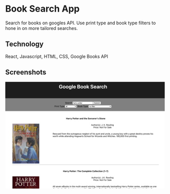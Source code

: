 # Book Search App

Search for books on googles API. Use print type and book type filters to hone in on more tailored searches. 

## Technology

React, Javascript, HTML, CSS, Google Books API

## Screenshots

![screen shot](/screenshot.png)


